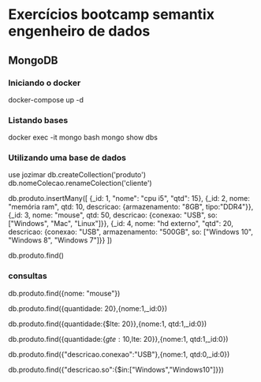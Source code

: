 # Exercícios bootcamp semantix engenheiro de dados

## MongoDB


### Iniciando o docker
docker-compose up -d

### Listando bases
docker exec -it mongo bash
mongo
show dbs

### Utilizando uma base de dados
use jozimar
db.createCollection('produto')
db.nomeColecao.renameColection('cliente')

db.produto.insertMany([
    {_id: 1, "nome": "cpu i5", "qtd": 15},
    {_id: 2, nome: "memória ram", qtd: 10, descricao: {armazenamento: "8GB", tipo:"DDR4"}},
    {_id: 3, nome: "mouse", qtd: 50, descricao: {conexao: "USB", so: ["Windows", "Mac", "Linux"]}},
    {_id: 4, nome: "hd externo", "qtd": 20, descricao: {conexao: "USB", armazenamento: "500GB", so: ["Windows 10", "Windows 8", "Windows 7"]}}
])

db.produto.find()

### consultas
db.produto.find({nome: "mouse"})

db.produto.find({quantidade: 20},{nome:1,_id:0})

db.produto.find({quantidade:{$lte: 20}},{nome:1, qtd:1,_id:0})

db.produto.find({quantidade:{$gte:10,$lte: 20}},{nome:1, qtd:1,_id:0})

db.produto.find({"descricao.conexao":"USB"},{nome:1, qtd:0,_id:0})

db.produto.find({"descricao.so":{$in:["Windows","Windows10"]}})